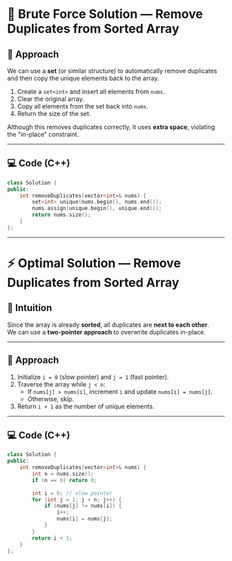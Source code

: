 # 🐢 Brute Force Solution — Remove Duplicates from Sorted Array

## 🧩 Approach
We can use a **set** (or similar structure) to automatically remove duplicates and then copy the unique elements back to the array.

1. Create a `set<int>` and insert all elements from `nums`.
2. Clear the original array.
3. Copy all elements from the set back into `nums`.
4. Return the size of the set.

Although this removes duplicates correctly, it uses **extra space**, violating the "in-place" constraint.

---

## 💻 Code (C++)
```cpp
class Solution {
public:
    int removeDuplicates(vector<int>& nums) {
        set<int> unique(nums.begin(), nums.end());
        nums.assign(unique.begin(), unique.end());
        return nums.size();
    }
};
```
---

# ⚡ Optimal Solution — Remove Duplicates from Sorted Array

## 🧠 Intuition
Since the array is already **sorted**, all duplicates are **next to each other**.  
We can use a **two-pointer approach** to overwrite duplicates in-place.

---

## 🧩 Approach
1. Initialize `i = 0` (slow pointer) and `j = 1` (fast pointer).
2. Traverse the array while `j < n`:
   - If `nums[j] > nums[i]`, increment `i` and update `nums[i] = nums[j]`.
   - Otherwise, skip.
3. Return `i + 1` as the number of unique elements.

---

## 💻 Code (C++)
```cpp
class Solution {
public:
    int removeDuplicates(vector<int>& nums) {
        int n = nums.size();
        if (n == 0) return 0;
        
        int i = 0; // slow pointer
        for (int j = 1; j < n; j++) {
            if (nums[j] != nums[i]) {
                i++;
                nums[i] = nums[j];
            }
        }
        return i + 1;
    }
};
